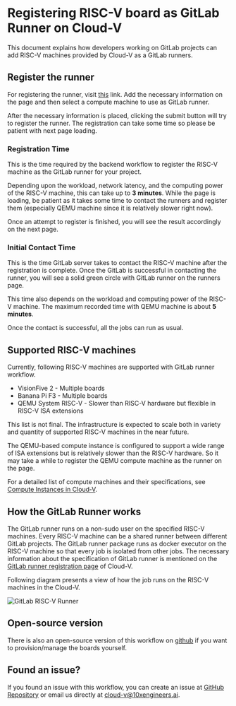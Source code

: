 # Registering RISC-V board as GitLab Runner on Cloud-V

This document explains how developers working on GitLab projects can add RISC-V machines provided by Cloud-V as a GitLab runners.

## Register the runner

For registering the runner, visit [this](https://cloud-v.co/gitlab-riscv-runner) link. Add the necessary information on the page and then select a compute machine to use as GitLab runner. 

After the necessary information is placed, clicking the submit button will try to register the runner. The registration can take some time so please be patient with next page loading. 

### Registration Time

This is the time required by the backend workflow to register the RISC-V machine as the GitLab runner for your project. 

Depending upon the workload, network latency, and the computing power of the RISC-V machine, this can take up to **3 minutes**. While the page is loading, be patient as it takes some time to contact the runners and register them (especially QEMU machine since it is relatively slower right now).

Once an attempt to register is finished, you will see the result accordingly on the next page.

### Initial Contact Time

This is the time GitLab server takes to contact the RISC-V machine after the registration is complete. Once the GitLab is successful in contacting the runner, you will see a solid green circle with GitLab runner on the runners page.

This time also depends on the workload and computing power of the RISC-V machine. The maximum recorded time with QEMU machine is about **5 minutes**.

Once the contact is successful, all the jobs can run as usual.

## Supported RISC-V machines

Currently, following RISC-V machines are supported with GitLab runner workflow.

- VisionFive 2 - Multiple boards
- Banana Pi F3 - Multiple boards
- QEMU System RISC-V - Slower than RISC-V hardware but flexible in RISC-V ISA extensions

This list is not final. The infrastructure is expected to scale both in variety and quantity of supported RISC-V machines in the near future.

The QEMU-based compute instance is configured to support a wide range of ISA extensions but is relatively slower than the RISC-V hardware. So it may take a while to register the QEMU compute machine as the runner on the page.

For a detailed list of compute machines and their specifications, see [Compute Instances in Cloud‑V](compute_instances.md).

## How the GitLab Runner works

The GitLab runner runs on a non-sudo user on the specified RISC-V machines. Every RISC-V machine can be a shared runner between different GitLab projects. The GitLab runner package runs as docker executor on the RISC-V machine so that every job is isolated from other jobs. The necessary information about the specification of GitLab runner is mentioned on the [GitLab runner registration page](https://cloud-v.co/gitlab-riscv-runner) of Cloud-V.

Following diagram presents a view of how the job runs on the RISC-V machines in the Cloud-V.

![GitLab RISC-V Runner](<../doc_images/gitlab-riscv-working-diagram.drawio.png>)


## Open-source version

There is also an open-source version of this workflow on [github](https://github.com/alitariq4589/riscv-gitlab-ci-infra) if you want to provision/manage the boards yourself.

## Found an issue?

If you found an issue with this workflow, you can create an issue at [GitHub Repository](https://github.com/alitariq4589/riscv-gitlab-ci-infra) or email us directly at cloud-v@10xengineers.ai.

